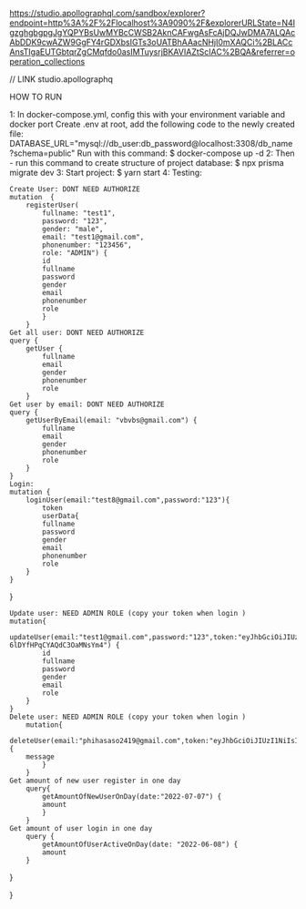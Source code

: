 https://studio.apollographql.com/sandbox/explorer?endpoint=http%3A%2F%2Flocalhost%3A9090%2F&explorerURLState=N4IgzghgbgpgJgYQPYBsUwMYBcCWSB2AknCAFwgAsFcAjDQJwDMA7ALQAcAbDDK9cwAZW9GgFY4rGDXbsIGTs3oUATBhAAacNHjI0mXAQCi%2BLACcAnsTIgaEUTGbtqrZgCMqfdo0asIMTuysrjBKAVIAZtScIAC%2BQA&referrer=operation_collections

// LINK studio.apollographq

HOW TO RUN

1:
In docker-compose.yml, config this with your environment variable and docker port
Create .env at root, add the following code to the newly created file:
DATABASE_URL="mysql://db_user:db_password@localhost:3308/db_name?schema=public"
Run with this command: $ docker-compose up -d
2:
Then - run this command to create structure of project database:
$ npx prisma migrate dev
3:
Start project:
$ yarn start
4:
Testing:

    Create User: DONT NEED AUTHORIZE
    mutation  {
        registerUser(
            fullname: "test1",
            password: "123",
            gender: "male",
            email: "test1@gmail.com",
            phonenumber: "123456",
            role: "ADMIN") {
            id
            fullname
            password
            gender
            email
            phonenumber
            role
            }
        }
    Get all user: DONT NEED AUTHORIZE
    query {
        getUser {
            fullname
            email
            gender
            phonenumber
            role
        }
    Get user by email: DONT NEED AUTHORIZE
    query {
        getUserByEmail(email: "vbvbs@gmail.com") {
            fullname
            email
            gender
            phonenumber
            role
        }
    }
    Login:
    mutation {
        loginUser(email:"test8@gmail.com",password:"123"){
            token
            userData{
            fullname
            password
            gender
            email
            phonenumber
            role
        }
    }

}

    Update user: NEED ADMIN ROLE (copy your token when login )
    mutation{
        updateUser(email:"test1@gmail.com",password:"123",token:"eyJhbGciOiJIUzI1NiIsInR5cCI6IkpXVCJ9.eyJlbWFpbCI6InRlc3QxQGdtYWlsLmNvbSIsInJvbGUiOiJBRE1JTiIsImlhdCI6MTY1NDY1Mjk2NiwiZXhwIjoxNjU0NzM5MzY2fQ.Cbqok4PtgRweOuMGzGK-6lDYfHPqCYAQdC3OaMNsYm4") {
            id
            fullname
            password
            gender
            email
            role
        }
    }
    Delete user: NEED ADMIN ROLE (copy your token when login )
        mutation{
        deleteUser(email:"phihasaso2419@gmail.com",token:"eyJhbGciOiJIUzI1NiIsInR5cCI6IkpXVCJ9.eyJlbWFpbCI6ImJubUBnbWFpbC5jb20iLCJyb2xlIjoiQURNSU4iLCJpYXQiOjE2NTQ2MTI2NzAsImV4cCI6MTY1NDY5OTA3MH0.YaWQUGpIQCmpbQ0NRd44DtHYcCVRmUSiuVcaj1iCC0A"){
        message
            }
        }
    Get amount of new user register in one day
        query{
            getAmountOfNewUserOnDay(date:"2022-07-07") {
            amount
            }
        }
    Get amount of user login in one day
        query {
            getAmountOfUserActiveOnDay(date: "2022-06-08") {
            amount
        }

}

}
